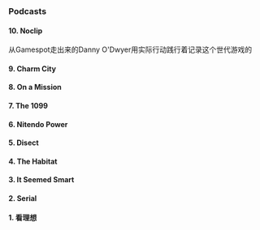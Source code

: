 ### Podcasts
#### 10. Noclip
从Gamespot走出来的Danny O'Dwyer用实际行动践行着记录这个世代游戏的
#### 9. Charm City
#### 8. On a Mission
#### 7. The 1099
#### 6. Nitendo Power
#### 5. Disect
#### 4. The Habitat
#### 3. It Seemed Smart
#### 2. Serial
#### 1. 看理想
<!--stackedit_data:
eyJoaXN0b3J5IjpbMTE5MTM4NjQzMiwtMTYyNDE1NTA4OF19
-->